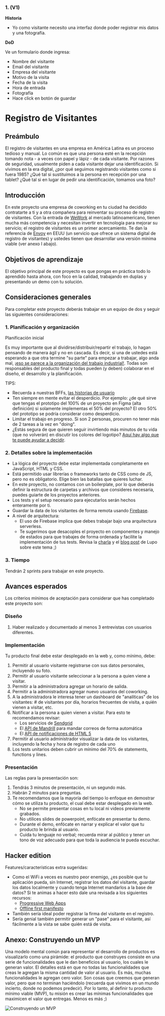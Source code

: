 <h3>1. (V1)</h3>

**Historia** 

- Yo como visitante necesito una interfaz donde poder registrar mis datos y una fotografía.

**DoD**

Ve un formulario donde ingresa:

- Nombre del visitante
- Email del visitante
- Empresa del visitante
- Motivo de la visita
- Fecha de la visita
- Hora de entrada
- Fotografía
- Hace click en botón de guardar



# Registro de Visitantes

## Preámbulo

El registro de visitantes en una empresa en América Latina es un proceso tedioso
y manual. Lo común es que una persona esté en la recepción tomando nota - a
veces con papel y lápiz - de cada visitante. Por razones de seguridad,
usualmente piden a cada visitante dejar una identificación. Si vivimos en la era
digital, ¿por qué seguimos registrando visitantes como si fuera 1985? ¿Qué tal
si sustituimos a la persona en recepción por una tablet? ¿Qué tal si en lugar de
pedir una identificación, tomamos una foto?

## Introducción

En este proyecto una empresa de coworking en tu ciudad ha
decidido contratarte a ti y a otra compañera para reinventar su proceso de
registro de visitantes. Con la entrada de [WeWork](https://www.wework.com/l/guadalajara)
al mercado latinoamericano, tienen mucha más competencia y necesitan invertir en
tecnología para mejorar su servicio; el registro de visitantes es un primer
acercamiento. Te dan la referencia de [Envoy](https://envoy.com/) en EEUU (un
servicio que ofrece un sistema digital de registro de visitantes) y ustedes
tienen que desarrollar una versión mínima viable (ver anexo I abajo).

## Objetivos de aprendizaje

El objetivo principal de este proyecto es que pongas en práctica todo lo
aprendido hasta ahora, con foco en la calidad, trabajando en duplas y presentando un demo con tu solución.

## Consideraciones generales

Para completar este proyecto deberás trabajar en un equipo de dos y seguir las
siguientes consideraciones:

### 1. Planificación y organización

Planificación inicial

Es muy importante que al dividirse/distribuir/repartir el trabajo, lo hagan
pensando de manera ágil y no en cascada. Es decir, si una de ustedes está
esperando a que otra termine "su parte" para empezar a trabajar, algo anda mal,
¡[eso se parece a la organización del trabajo industrial!](https://media.giphy.com/media/OQ872dEsRi8cU/source.gif).
Todas son responsables del producto final y todas pueden (y deben) colaborar en
el diseño, el desarrollo y la planificación.

TIPS:

* Recuerda a nuestras BFFs, [las historias de usuario](http://jmbeas.es/guias/historias-de-usuario/)
* Ten siempre en mente evitar el desperdicio. Por ejemplo: ¿de qué sirve que
  tengas el prototipo del 100% de un proyecto en Figma (alta definición) si
  solamente implementas el 50% del proyecto? El otro 50% del prototipo se podría
  considerar como desperdicio.
* Limitar el trabajo en progreso. Si son 2 personas, procuren no tener más de 2
  tareas a la vez en "doing".
* ¿Estás segura de que quieren seguir invirtiendo más minutos de tu vida (que no
  volverán) en discutir los colores del logotipo?
  [Aquí hay algo que te puede ayudar a decidir](https://play.google.com/store/apps/details?id=com.flip.war_daddy.flip_coin).

### 2. Detalles sobre la implementación

* La lógica del proyecto debe estar implementada completamente en JavaScript, HTML y CSS.
* Está permitido usar librerías o frameworks tanto de CSS como de JS, pero no es
  obligatorio. Elige bien las batallas que quieres luchar.
* En este proyecto, no contamos con un boilerplate, por lo que deberás definir
  la estructura de carpetas y archivos que consideres necesaria, puedes guiarte
  de los proyectos anteriores.
* Los tests y el setup necesario para ejecutarlos serán hechos enteramente por
  ti.
* Guardar la data de los visitantes de forma remota usando [Firebase](https://firebase.google.com/).
* A nivel de arquitectura:
  * El uso de Firebase implica que debes trabajar bajo una arquitectura
    serverless.
  * Te sugerimos que desacoples el proyecto en componentes y manejo de estados
    para que trabajes de forma ordenada y facilite la implementación de tus
    tests. Revisa la [charla](https://www.youtube.com/watch?v=g_BxnUJTUSk) y
    el [blog post](https://medium.com/laboratoria-developers/arquitectura-de-interfaces-web-parte-1-a41053c2a1f2)
    de Lupo sobre este tema ;)

### 3. Tiempo

Tendrán 2 sprints para trabajar en este proyecto.

## Avances esperados

Los criterios mínimos de aceptación para considerar que has completado este
proyecto son:

### Diseño

1. Haber realizado y documentado al menos 3 entrevistas con usuarios diferentes.

### Implementación

Tu producto final debe estar desplegado en la web y, como mínimo, debe:

1. Permitir al usuario visitante registrarse con sus datos personales,
   incluyendo su foto.
2. Permitir al usuario visitante seleccionar a la persona a quien viene a
   visitar.
3. Permitir a la administradora agregar un horario de salida.
4. Permitir a la administradora agregar nuevo usuarios del coworking.
5. A la administradora le interesa tener un dashboard de "analíticas" de los
  visitantes: # de visitantes por día, horarios frecuentes de visita, a quién
  vienen a visitar, etc.
6. Notificar a la persona a quien vienen a visitar. Para esto te recomendamos
   revisar:
   * Los servicios de [Sendgrid](https://sendgrid.com/)
   * El [API de Mandrill](https://mandrillapp.com/docs/) para mandar correos de
     forma automática
   * El [API de notificaciones de HTML 5](https://developer.mozilla.org/en-US/docs/Web/API/notification)
7. Permitir al usuario administrador visualizar la data de los visitantes,
   incluyendo la fecha y hora de registro de cada uno
8. Los tests unitarios deben cubrir un mínimo del 70% de statements, functions y
   lines.

### Presentación

Las reglas para la presentación son:

1. Tendrás 3 minutos de presentación, ni un segundo más.
2. Habrán 2 minutos para preguntas.
3. Te recomendamos que la mayoría del tiempo lo enfoque en demostrar cómo se
   utiliza tu producto, el cual debe estar desplegado en la web.
   * No se permite presentar cosas en tu local ni videos previamente grabados.
   * No utilices slides de powerpoint, enfócate en presentar tu demo.
   * Durante el demo, enfócate en narrar y explicar el valor que tu producto le
     brinda al usuario.
   * Cuida tu lenguaje no verbal; recuerda mirar al público y tener un tono de
     voz adecuado para que toda la audiencia te pueda escuchar.

## Hacker edition

Features/características extra sugeridas:

* Como el WiFi a veces es nuestro peor enemigo, ¿es posible que tu aplicación
  pueda, sin Internet, registrar los datos del visitante, guardar los datos
  localmente y cuando tenga Internet mandarlos a la base de datos? Si te animas
  a hacer esto dale una revisada a los siguientes recursos:
  * [Progressive Web Apps](https://developers.google.com/web/progressive-web-apps/)
  * [Offline first manifesto](http://offlinefirst.org/)
* También sería ideal poder registrar la firma del visitante en el registro.
* Sería genial también permitir generar un "pase" para el visitante, así
  fácilmente a la vista se sabe quién está de visita.

## Anexo: Construyendo un MVP

Una modelo mental común para representar el desarrollo de productos es
visualizarlo como una pirámide: el producto que construyes consiste en una serie
de funcionalidades que le dan beneficios al usuario, los cuales le generan
valor. El detalles está en que no todas las funcionalidades que creas le agregan
la misma cantidad de valor al usuario. Es más, muchas funcionalidades le agregan
cero valor. Son cosas que creemos que generan valor, pero que no terminan
haciéndolo (recuerda que vivimos en un mundo incierto, donde no podemos
predecir). Por lo tanto, al definir tu producto mínimo viable (MVP), tu misión
es crear las mínimas funcionalidades que maximicen el valor que entregas. Menos
es más ;)

![Construyendo un MVP](https://lh5.googleusercontent.com/Y0pAAgnYJcYs0DCK2vo28H0709vIJ4OvMkGs5P1xCS4_6k3XQS0jqOA3KQLKsFX1SrCcOqab9jMwuTCRZVATELmlhFr5VihRIrftA5Fj8q0PFQ8JDoktKfHTrZX5CG4ASzv7vyxL)
